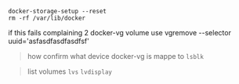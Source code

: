 ```
docker-storage-setup --reset
rm -rf /var/lib/docker
```

if this fails complaining 2 docker-vg volume
use  vgremove --selector uuid='asfasdfasdfasdfsf'


> how confirm what device docker-vg is mappe to
`lsblk`


>  list volumes
`lvs`
`lvdisplay`

